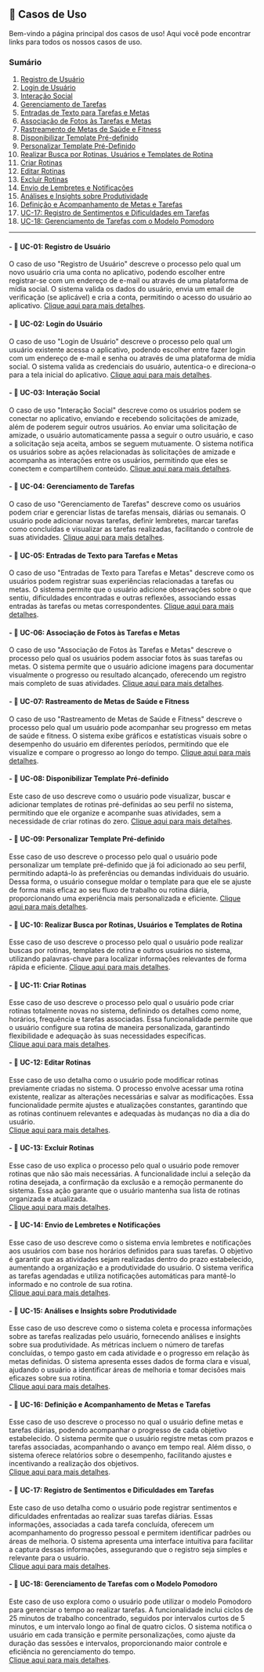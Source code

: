 ## 📂 Casos de Uso

Bem-vindo a página principal dos casos de uso! Aqui você pode encontrar links para todos os nossos casos de uso.

### Sumário

1. [Registro de Usuário](#---uc-01-registro-de-usuário)
2. [Login de Usuário](#---uc-02-login-do-usuário)
3. [Interação Social](#---uc-03-interação-social)
4. [Gerenciamento de Tarefas](#---uc-04-gerenciamento-de-tarefas)
5. [Entradas de Texto para Tarefas e Metas](#---uc-05-entradas-de-texto-para-tarefas-e-metas)
6. [Associação de Fotos às Tarefas e Metas](#---uc-06-associação-de-fotos-às-tarefas-e-metas)
7. [Rastreamento de Metas de Saúde e Fitness](#---uc-07-rastreamento-de-metas-de-saúde-e-fitness)
8. [Disponibilizar Template Pré-definido](#---uc-08-disponibilizar-template-pré-definido)
9. [Personalizar Template Pré-Definido](#---uc-09-personalizar-template=pré-definido)
10. [Realizar Busca por Rotinas, Usuários e Templates de Rotina](#---uc-10-realizar-busca-por-rotinas,-usuários-e-templates-de-rotina)
11. [Criar Rotinas](#---uc-11-criar-rotinas)  
12. [Editar Rotinas](#---uc-12-editar-rotinas)  
13. [Excluir Rotinas](#---uc-13-excluir-rotinas)
14. [Envio de Lembretes e Notificações](#---uc-14-envio-de-lembretes-e-notificações)  
15. [Análises e Insights sobre Produtividade](#---uc-15-análises-e-insights-sobre-produtividade)  
16. [Definição e Acompanhamento de Metas e Tarefas](#---uc-16-definição-e-acompanhamento-de-metas-e-tarefas)   
17. [UC-17: Registro de Sentimentos e Dificuldades em Tarefas](#---uc-17-registro-de-sentimentos-e-dificuldades-em-tarefas)  
18. [UC-18: Gerenciamento de Tarefas com o Modelo Pomodoro](#---uc-18-gerenciamento-de-tarefas-com-o-modelo-pomodoro)  

_______

#### - 📌 **UC-01: Registro de Usuário**

O caso de uso "Registro de Usuário" descreve o processo pelo qual um novo usuário cria uma conta no aplicativo, podendo escolher entre registrar-se com um endereço de e-mail ou através de uma plataforma de mídia social. O sistema valida os dados do usuário, envia um email de verificação (se aplicável) e cria a conta, permitindo o acesso do usuário ao aplicativo.
[Clique aqui para mais detalhes](Casos%20de%20Uso/Case-1.md).

#### - 📌 **UC-02: Login do Usuário**

O caso de uso "Login de Usuário" descreve o processo pelo qual um usuário existente acessa o aplicativo, podendo escolher entre fazer login com um endereço de e-mail e senha ou através de uma plataforma de mídia social. O sistema valida as credenciais do usuário, autentica-o e direciona-o para a tela inicial do aplicativo.
[Clique aqui para mais detalhes](Casos%20de%20Uso/Case-2.md).

#### - 📌 **UC-03: Interação Social**

O caso de uso "Interação Social" descreve como os usuários podem se conectar no aplicativo, enviando e recebendo solicitações de amizade, além de poderem seguir outros usuários. Ao enviar uma solicitação de amizade, o usuário automaticamente passa a seguir o outro usuário, e caso a solicitação seja aceita, ambos se seguem mutuamente. O sistema notifica os usuários sobre as ações relacionadas às solicitações de amizade e acompanha as interações entre os usuários, permitindo que eles se conectem e compartilhem conteúdo.
[Clique aqui para mais detalhes](Casos%20de%20Uso/Case-3.md).

#### - 📌 **UC-04: Gerenciamento de Tarefas**

O caso de uso "Gerenciamento de Tarefas" descreve como os usuários podem criar e gerenciar listas de tarefas mensais, diárias ou semanais. O usuário pode adicionar novas tarefas, definir lembretes, marcar tarefas como concluídas e visualizar as tarefas realizadas, facilitando o controle de suas atividades.
[Clique aqui para mais detalhes](Casos%20de%20Uso/Case-4.md).

#### - 📌 **UC-05: Entradas de Texto para Tarefas e Metas**

O caso de uso "Entradas de Texto para Tarefas e Metas" descreve como os usuários podem registrar suas experiências relacionadas a tarefas ou metas. O sistema permite que o usuário adicione observações sobre o que sentiu, dificuldades encontradas e outras reflexões, associando essas entradas às tarefas ou metas correspondentes.
[Clique aqui para mais detalhes](Casos%20de%20Uso/Case-5.md).

#### - 📌 **UC-06: Associação de Fotos às Tarefas e Metas**

O caso de uso "Associação de Fotos às Tarefas e Metas" descreve o processo pelo qual os usuários podem associar fotos às suas tarefas ou metas. O sistema permite que o usuário adicione imagens para documentar visualmente o progresso ou resultado alcançado, oferecendo um registro mais completo de suas atividades.
[Clique aqui para mais detalhes](Casos%20de%20Uso/Case-6.md).

#### - 📌 **UC-07: Rastreamento de Metas de Saúde e Fitness**

O caso de uso "Rastreamento de Metas de Saúde e Fitness" descreve o processo pelo qual um usuário pode acompanhar seu progresso em metas de saúde e fitness. O sistema exibe gráficos e estatísticas visuais sobre o desempenho do usuário em diferentes períodos, permitindo que ele visualize e compare o progresso ao longo do tempo.
[Clique aqui para mais detalhes](Casos%20de%20Uso/Case-7.md).

#### - 📌 **UC-08: Disponibilizar Template Pré-definido**

Este caso de uso descreve como o usuário pode visualizar, buscar e adicionar templates de rotinas pré-definidas ao seu perfil no sistema, permitindo que ele organize e acompanhe suas atividades, sem a necessidade de criar rotinas do zero. 
[Clique aqui para mais detalhes](Casos%20de%20Uso/Case-8.md).

#### - 📌 **UC-09: Personalizar Template Pré-definido**

Esse caso de uso descreve o processo pelo qual o usuário pode personalizar um template pré-definido que já foi adicionado ao seu perfil, permitindo adaptá-lo às preferências ou demandas individuais do usuário. Dessa forma, o usuário consegue moldar o template para que ele se ajuste de forma mais eficaz ao seu fluxo de trabalho ou rotina diária, proporcionando uma experiência mais personalizada e eficiente.
[Clique aqui para mais detalhes](Casos%20de%20Uso/Case-9.md).

#### - 📌 **UC-10: Realizar Busca por Rotinas, Usuários e Templates de Rotina**

Esse caso de uso descreve o processo pelo qual o usuário pode realizar buscas por rotinas, templates de rotina e outros usuários no sistema, utilizando palavras-chave para localizar informações relevantes de forma rápida e eficiente. [Clique aqui para mais detalhes](Casos%20de%20Uso/Case-10.md).


#### - 📌 **UC-11: Criar Rotinas**  

Esse caso de uso descreve o processo pelo qual o usuário pode criar rotinas totalmente novas no sistema, definindo os detalhes como nome, horários, frequência e tarefas associadas. Essa funcionalidade permite que o usuário configure sua rotina de maneira personalizada, garantindo flexibilidade e adequação às suas necessidades específicas.  
[Clique aqui para mais detalhes](Casos%20de%20Uso/Case-11.md).  

#### - 📌 **UC-12: Editar Rotinas**  

Esse caso de uso detalha como o usuário pode modificar rotinas previamente criadas no sistema. O processo envolve acessar uma rotina existente, realizar as alterações necessárias e salvar as modificações. Essa funcionalidade permite ajustes e atualizações constantes, garantindo que as rotinas continuem relevantes e adequadas às mudanças no dia a dia do usuário.  
[Clique aqui para mais detalhes](Casos%20de%20Uso/Case-12.md).  

#### - 📌 **UC-13: Excluir Rotinas**  

Esse caso de uso explica o processo pelo qual o usuário pode remover rotinas que não são mais necessárias. A funcionalidade inclui a seleção da rotina desejada, a confirmação da exclusão e a remoção permanente do sistema. Essa ação garante que o usuário mantenha sua lista de rotinas organizada e atualizada.  
[Clique aqui para mais detalhes](Casos%20de%20Uso/Case-13.md).  

#### - 📌 **UC-14: Envio de Lembretes e Notificações**

Esse caso de uso descreve como o sistema envia lembretes e notificações aos usuários com base nos horários definidos para suas tarefas. O objetivo é garantir que as atividades sejam realizadas dentro do prazo estabelecido, aumentando a organização e a produtividade do usuário. O sistema verifica as tarefas agendadas e utiliza notificações automáticas para mantê-lo informado e no controle de sua rotina.  
[Clique aqui para mais detalhes](Casos%20de%20Uso/Case-14.md).

#### - 📌 **UC-15: Análises e Insights sobre Produtividade**

Esse caso de uso descreve como o sistema coleta e processa informações sobre as tarefas realizadas pelo usuário, fornecendo análises e insights sobre sua produtividade. As métricas incluem o número de tarefas concluídas, o tempo gasto em cada atividade e o progresso em relação às metas definidas. O sistema apresenta esses dados de forma clara e visual, ajudando o usuário a identificar áreas de melhoria e tomar decisões mais eficazes sobre sua rotina.  
[Clique aqui para mais detalhes](Casos%20de%20Uso/Case-15.md).

#### - 📌 **UC-16: Definição e Acompanhamento de Metas e Tarefas**

Esse caso de uso descreve o processo no qual o usuário define metas e tarefas diárias, podendo acompanhar o progresso de cada objetivo estabelecido. O sistema permite que o usuário registre metas com prazos e tarefas associadas, acompanhando o avanço em tempo real. Além disso, o sistema oferece relatórios sobre o desempenho, facilitando ajustes e incentivando a realização dos objetivos.  
[Clique aqui para mais detalhes](Casos%20de%20Uso/Case-16.md).

#### - 📌 **UC-17: Registro de Sentimentos e Dificuldades em Tarefas**

Este caso de uso detalha como o usuário pode registrar sentimentos e dificuldades enfrentadas ao realizar suas tarefas diárias. Essas informações, associadas a cada tarefa concluída, oferecem um acompanhamento do progresso pessoal e permitem identificar padrões ou áreas de melhoria. O sistema apresenta uma interface intuitiva para facilitar a captura dessas informações, assegurando que o registro seja simples e relevante para o usuário.  
[Clique aqui para mais detalhes](Casos%20de%20Uso/Case-17.md). 

#### - 📌 **UC-18: Gerenciamento de Tarefas com o Modelo Pomodoro**

Este caso de uso explora como o usuário pode utilizar o modelo Pomodoro para gerenciar o tempo ao realizar tarefas. A funcionalidade inclui ciclos de 25 minutos de trabalho concentrado, seguidos por intervalos curtos de 5 minutos, e um intervalo longo ao final de quatro ciclos. O sistema notifica o usuário em cada transição e permite personalizações, como ajuste da duração das sessões e intervalos, proporcionando maior controle e eficiência no gerenciamento do tempo.  
[Clique aqui para mais detalhes](Casos%20de%20Uso/Case-18.md).  